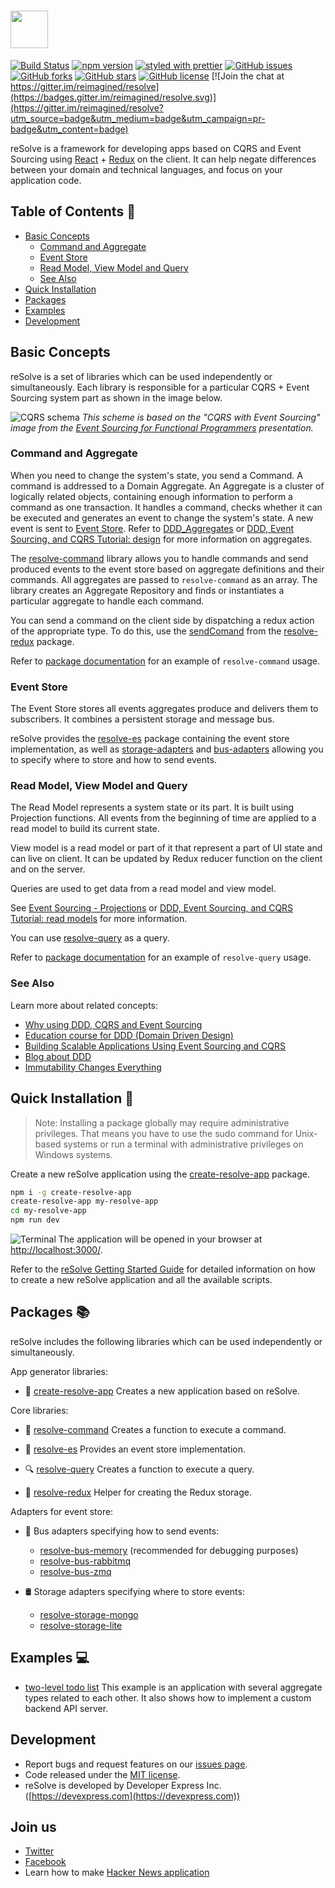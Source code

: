 
# [<img src="https://user-images.githubusercontent.com/15689049/29659048-ad0d158a-88c5-11e7-9354-dbe4bb105ad7.png" height="60">](https://github.com/reimagined/resolve/)

[![Build Status](https://travis-ci.org/reimagined/resolve.svg?branch=master)](https://travis-ci.org/reimagined/resolve) [![npm version](https://badge.fury.io/js/create-resolve-app.svg)](https://badge.fury.io/js/create-resolve-app) [![styled with prettier](https://img.shields.io/badge/styled_with-prettier-ff69b4.svg)](https://github.com/prettier/prettier) [![GitHub issues](https://img.shields.io/github/issues/reimagined/resolve.svg)](https://github.com/reimagined/resolve/issues) [![GitHub forks](https://img.shields.io/github/forks/reimagined/resolve.svg)](https://github.com/reimagined/resolve/network) [![GitHub stars](https://img.shields.io/github/stars/reimagined/resolve.svg)](https://github.com/reimagined/resolve/stargazers) [![GitHub license](https://img.shields.io/badge/license-MIT-blue.svg)](https://raw.githubusercontent.com/reimagined/resolve/master/LICENSE) [![Join the chat at https://gitter.im/reimagined/resolve](https://badges.gitter.im/reimagined/resolve.svg)](https://gitter.im/reimagined/resolve?utm_source=badge&utm_medium=badge&utm_campaign=pr-badge&utm_content=badge)


reSolve is a framework for developing apps based on CQRS and Event Sourcing using [React](https://github.com/facebook/react) + [Redux](https://github.com/reactjs/redux) on the client. It can help negate differences between your domain and technical languages, and focus on your application code.

## **Table of Contents** 📑
* [Basic Concepts](#basic-concepts)
	* [Command and Aggregate](#command-and-aggregate)
	* [Event Store](#event-store)
	* [Read Model, View Model and Query](#read-model-view-model-and-query)
	* [See Also](#see-also)
* [Quick Installation](#quick-installation-)
* [Packages](#packages-)
* [Examples](#examples-)
* [Development](#development)

## **Basic Concepts**
reSolve is a set of libraries which can be used independently or simultaneously. Each library is responsible for a particular CQRS + Event Sourcing system part as shown in the image below.


![CQRS schema](https://user-images.githubusercontent.com/15689049/30436232-4932f952-9974-11e7-8e3d-575cc5de407e.png)
_*This scheme is based on the "CQRS with Event Sourcing" image from the [Event Sourcing for Functional Programmers](http://danielwestheide.com/talks/flatmap2013/slides/#/) presentation.*_

### Command and Aggregate
When you need to change the system's state, you send a Command. A command is addressed to a Domain Aggregate. An Aggregate is a cluster of logically related objects, containing enough information to perform a command as one transaction. It handles a command, checks whether it can be executed and generates an event to change the system's state. A new event is sent to [Event Store](#event-store).
Refer to [DDD_Aggregates](https://martinfowler.com/bliki/DDD_Aggregate.html) or [DDD, Event Sourcing, and CQRS Tutorial: design](http://cqrs.nu/tutorial/cs/01-design) for more information on aggregates.

The [resolve-command](packages/resolve-command) library allows you to handle commands and send produced events to the event store based on aggregate definitions and their commands. All aggregates are passed to `resolve-command` as an array. The library creates an Aggregate Repository and finds or instantiates a particular aggregate to handle each command.

You can send a command on the client side by dispatching a redux action of the appropriate type. To do this, use the [sendComand](packages/resolve-redux#sendcommand) from the [resolve-redux](packages/resolve-redux) package.

Refer to [package documentation](packages/resolve-command#example) for an example of `resolve-command` usage.

### Event Store
The Event Store stores all events aggregates produce and delivers them to subscribers. It combines a persistent storage and message bus.

reSolve provides the [resolve-es](packages/resolve-es) package containing the event store implementation, as well as [storage-adapters](packages/storage-adapters) and [bus-adapters](packages/bus-adapters) allowing you to specify where to store and how to send events.

### Read Model, View Model and Query
The Read Model represents a system state or its part. It is built using Projection functions. All events from the beginning of time are applied to a read model to build its current state.

View model is a read model or part of it that represent a part of UI state and can live on client. It can be updated by Redux reducer function on the client and on the server.

Queries are used to get data from a read model and view model.

See [Event Sourcing - Projections](https://abdullin.com/post/event-sourcing-projections/) or [DDD, Event Sourcing, and CQRS Tutorial: read models](http://cqrs.nu/tutorial/cs/03-read-models) for more information.

You can use [resolve-query](packages/resolve-query)  as a query.

Refer to [package documentation](packages/resolve-query#example) for an example of `resolve-query` usage.

### See Also
Learn more about related concepts:

* [Why using DDD, CQRS and Event Sourcing](https://github.com/cer/event-sourcing-examples/wiki/WhyEventSourcing)
* [Education course for DDD (Domain Driven Design)](http://cqrs.nu/)
* [Building Scalable Applications Using Event Sourcing and CQRS](https://medium.com/technology-learning/event-sourcing-and-cqrs-a-look-at-kafka-e0c1b90d17d8)
* [Blog about DDD](http://danielwhittaker.me/category/ddd/)
* [Immutability Changes Everything](http://cidrdb.org/cidr2015/Papers/CIDR15_Paper16.pdf)



## **Quick Installation** 🚀
> Note: Installing a package globally may require administrative privileges. That means you have to use the sudo command for Unix-based systems or run a terminal with administrative privileges on Windows systems.


Create a new reSolve application using the [create-resolve-app](packages/create-resolve-app) package.

```bash
npm i -g create-resolve-app
create-resolve-app my-resolve-app
cd my-resolve-app
npm run dev
```
![Terminal](https://user-images.githubusercontent.com/15689049/29822549-8513584c-8cd4-11e7-8b65-b88fdad7e4d1.png)
The application will be opened in your browser at [http://localhost:3000/](http://localhost:3000/).

Refer to the [reSolve Getting Started Guide](packages/create-resolve-app) for detailed information on how to create a new reSolve application and all the available scripts.

## **Packages** 📚

reSolve includes the following libraries which can be used independently or simultaneously.

App generator libraries:
* 🚀 [create-resolve-app](packages/create-resolve-app)
	Creates a new application based on reSolve.

Core libraries:
* 📢 [resolve-command](packages/resolve-command)
	Creates a function to execute a command.

* 🏣 [resolve-es](packages/resolve-es)
	Provides an event store implementation.

* 🔍 [resolve-query](packages/resolve-query)
	Creates a function to execute a query.

* 🔩 [resolve-redux](packages/resolve-redux)
	Helper for creating the Redux storage.


Adapters for event store:
* 🚌 Bus adapters specifying how to send events:
    * [resolve-bus-memory](packages/bus-adapters/resolve-bus-memory) (recommended for debugging purposes)
    * [resolve-bus-rabbitmq](packages/bus-adapters/resolve-bus-rabbitmq)
    * [resolve-bus-zmq](packages/bus-adapters/resolve-bus-zmq)


* 🛢 Storage adapters specifying where to store events:
    * [resolve-storage-mongo](packages/storage-adapters/resolve-storage-mongo)
	* [resolve-storage-lite](packages/storage-adapters/resolve-storage-lite)


## **Examples** 💻

* [two-level todo list](examples/todo)
	This example is an application with several aggregate types related to each other. It also shows how to implement a custom backend API server.

## Development

* Report bugs and request features on our [issues page](https://github.com/reimagined/resolve/issues).
* Code released under the [MIT license](LICENSE.md).
* reSolve is developed by Developer Express Inc. ([https://devexpress.com](https://devexpress.com))

## Join us

* [Twitter](https://twitter.com/resolvejs)
* [Facebook](https://www.facebook.com/resolvejs/)
* Learn how to make [Hacker News application](https://github.com/reimagined/hacker-news-resolve)
